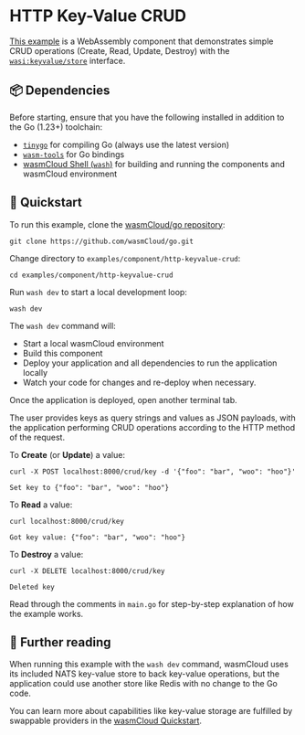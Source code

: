 # HTTP Key-Value CRUD

[This example](https://github.com/wasmCloud/go/tree/main/examples/component/http-keyvalue-crud) is a WebAssembly component that demonstrates simple CRUD operations (Create, Read, Update, Destroy) with the [`wasi:keyvalue/store`](https://github.com/WebAssembly/wasi-keyvalue) interface. 

## 📦 Dependencies

Before starting, ensure that you have the following installed in addition to the Go (1.23+) toolchain:

- [`tinygo`](https://tinygo.org/getting-started/install/) for compiling Go (always use the latest version)
- [`wasm-tools`](https://github.com/bytecodealliance/wasm-tools#installation) for Go bindings
- [wasmCloud Shell (`wash`)](https://wasmcloud.com/docs/installation) for building and running the components and wasmCloud environment

## 👟 Quickstart

To run this example, clone the [wasmCloud/go repository](https://github.com/wasmcloud/go): 

```shell
git clone https://github.com/wasmCloud/go.git
```

Change directory to `examples/component/http-keyvalue-crud`:

```shell
cd examples/component/http-keyvalue-crud
```

Run `wash dev` to start a local development loop:

```shell
wash dev
```

The `wash dev` command will:

- Start a local wasmCloud environment
- Build this component
- Deploy your application and all dependencies to run the application locally
- Watch your code for changes and re-deploy when necessary.

Once the application is deployed, open another terminal tab.

The user provides keys as query strings and values as JSON payloads, with the application performing CRUD operations according to the HTTP method of the request.

To **Create** (or **Update**) a value:

```shell
curl -X POST localhost:8000/crud/key -d '{"foo": "bar", "woo": "hoo"}'
```
```text
Set key to {"foo": "bar", "woo": "hoo"}
```

To **Read** a value:

```shell
curl localhost:8000/crud/key
```
```text
Got key value: {"foo": "bar", "woo": "hoo"}
```

To **Destroy** a value:

```shell
curl -X DELETE localhost:8000/crud/key
```
```
Deleted key
```

Read through the comments in `main.go` for step-by-step explanation of how the example works.

## 📖 Further reading

When running this example with the `wash dev` command, wasmCloud uses its included NATS key-value store to back key-value operations, but the application could use another store like Redis with no change to the Go code. 

You can learn more about capabilities like key-value storage are fulfilled by swappable providers in the [wasmCloud Quickstart](https://wasmcloud.com/docs/tour/hello-world).  